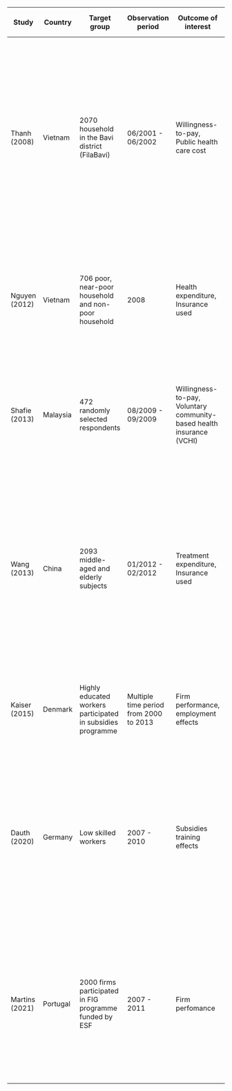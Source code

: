 |Study <img width=200/> |Country |Target group                                               |Observation period                    |Outcome of interest                                                  |Estimation method                                           |Results                                                                                                                                                                                                                                                |Variables to justify                                 |Master Journal Lists                                                                                                                                                           |Scopus                                             |
|--------------|--------|-----------------------------------------------------------|--------------------------------------|---------------------------------------------------------------------|------------------------------------------------------------|-------------------------------------------------------------------------------------------------------------------------------------------------------------------------------------------------------------------------------------------------------|-----------------------------------------------------|-------------------------------------------------------------------------------------------------------------------------------------------------------------------------------|---------------------------------------------------|
|Thanh (2008)  |Vietnam |2070 household in the Bavi<br>district (FilaBavi)          |06/2001 - 06/2002                     |Willingness-to-pay, Public health care cost                          |WTP approach                                                |WTP is sufficient to cover household costs for public health care, it depends to what extent households would substitute private for public care and increase utilization as to whether WTP would also be sufficient enough to finance health insurance|Insurance, exptot_health, famsize, income, age, educ.|[Link](https://mjl.clarivate.com/search-results?issn=1478-7547&hide_exact_match_fl=true&utm_source=mjl&utm_medium=share-by-link&utm_campaign=search-results-share-this-journal)|[Link](https://www.scopus.com/sourceid/12788)      |
|Nguyen (2012) |Vietnam |706 poor, near-poor household and non-poor household       |2008                                  |Health expenditure, Insurance used                                   |OLS, Logistic regression                                    |Insurance reform reduced household vulnerability to high health care costs through direct reduction of medical costs and indirect reduction of income lost to illness.                                                                                 |Insurance, exptot_health, illness.                   |[Link](https://mjl.clarivate.com/search-results?issn=0090-0036&hide_exact_match_fl=true&utm_source=mjl&utm_medium=share-by-link&utm_campaign=search-results-share-this-journal)|[Link](https://www.scopus.com/sourceid/19561)      |
|Shafie (2013) |Malaysia|472 randomly selected respondents                          |08/2009 - 09/2009                     |Willingness-to-pay, Voluntary community-based health insurance (VCHI)|Multinomial logit regression model, OLS                     |Most Malaysians are willing to join the proposed VCHI and to pay an average of Int$114.38 per month per household for the plan                                                                                                                         |Insurance, educ, income.                             |[Link](https://mjl.clarivate.com/search-results?issn=0277-9536&hide_exact_match_fl=true&utm_source=mjl&utm_medium=share-by-link&utm_campaign=search-results-share-this-journal)|[Link](https://www.scopus.com/sourceid/18983)      |
|Wang (2013)   |China   |2093 middle-aged and elderly subjects                      |01/2012 - 02/2012                     |Treatment expenditure, Insurance used                                |Multivariate analysis, OLS                                  |Heath insurance was not utilized for 12.6% (inpatient), 53.3% (outpatient), and 72.6% (self-treatment) of disease episodes. Subjects’ characteristics were associated with insurance utilization. Inpatient and outpatient treatments were expensive   |Exptot_health, income, educ.                         |[Link](https://mjl.clarivate.com/search-results?issn=1932-6203&hide_exact_match_fl=true&utm_source=mjl&utm_medium=share-by-link&utm_campaign=search-results-share-this-journal)|[Link](https://www.scopus.com/sourceid/10600153309)|
|Kaiser (2015) |Denmark |Highly educated workers participated in subsidies programme|Multiple time period from 2000 to 2013|Firm performance, employment effects                                 |PSM, logit model, DiD                                       |The program had positive effects on employment and wages the year individuals participate in the program                                                                                                                                               |Training, firmsize.                                  |[Link](https://mjl.clarivate.com/search-results?issn=2193-9004&hide_exact_match_fl=true&utm_source=mjl&utm_medium=share-by-link&utm_campaign=search-results-share-this-journal)|[Link](https://www.scopus.com/sourceid/21100775627)|
|Dauth (2020)  |Germany |Low skilled workers                                        |2007 - 2010                           |Subsidies training effects                                           |OLS, 2SLS, Local Average Treatment Effect (LATE) Framework  |training subsidies significantly increase cumulative employment duration and earnings in the short run and middle run for compliers, that is, those workers who additionally participate due to a more generous policy style in their agency           |Training, educ, firmsize.                            |[Link](https://mjl.clarivate.com/search-results?issn=0019-7939&hide_exact_match_fl=true&utm_source=mjl&utm_medium=share-by-link&utm_campaign=search-results-share-this-journal)|[Link](https://www.scopus.com/sourceid/19680)      |
|Martins (2021)|Portugal|2000 firms participated in FIG programme funded by ESF     |2007 - 2011                           |Firm perfomance                                                      |Quasi-experimental approach, difference-in-differences (DiD)|significant positive effects on take up (training hours and expenditure), with limited deadweight; and that such additional training led to increased sales, value added, employment, productivity, and exports                                        |Training, export, profit, revenue, age, educ.        |[Link](https://mjl.clarivate.com/search-results?issn=2193-9004&hide_exact_match_fl=true&utm_source=mjl&utm_medium=share-by-link&utm_campaign=search-results-share-this-journal)|[Link](https://www.scopus.com/sourceid/21100775627)|
